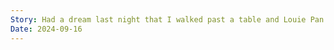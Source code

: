 ```yaml
---
Story: Had a dream last night that I walked past a table and Louie Pan was there. And then afterwards it was Phuc, and then after it was Ryan.Later on in the dream Zi showed up too.Such a strange dream, why do these people from the past keep showing up? Is God telling me to go to the reunion?
Date: 2024-09-16
---
```

